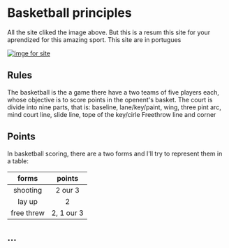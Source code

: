 # Basketball principles

All the site cliked the image above. But this is a resum this site for your aprendized for this amazing sport. This site are in portugues

[![imge for site](https://th.bing.com/th/id/OIP.eeHplJEe608DsZiKzssWFgHaJn?w=616&h=800&rs=1&pid=ImgDetMain)](https://www.breakthroughbasketball.com/basics/basics.html)

## Rules
 The basketball is the a game there have a two teams of five players each, whose objective is to score points in the openent's basket.
 The court is divide into nine parts, that is: baseline, lane/key/paint, wing, three pint arc, mind court line, slide line, tope of the key/cirle
 Freethrow line and corner

## Points
In basketball scoring, there are a two forms and I'll try to represent them in a table:

|    forms  |    points  |
|:---------:|:----------:|
|shooting   | 2 our 3    |
| lay up    | 2          |
|free threw | 2, 1 our 3 |

## ...
